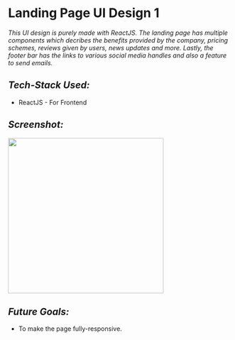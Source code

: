 # Landing Page UI Design 1

*This UI design is purely made with ReactJS. The landing page has multiple components which decribes the benefits provided by the company, pricing schemes, reviews given by users, news updates and more. Lastly, the footer bar has the links to various social media handles and also a feature to send emails.*

 ## *Tech-Stack Used:*
 * ReactJS - For Frontend
 
## *Screenshot:*
<img src="https://user-images.githubusercontent.com/64465190/174443681-d136b96a-9b19-4d10-b2dc-045c1427454f.png" height="350"> 

 ## *Future Goals:*
 * To make the page fully-responsive.
 

